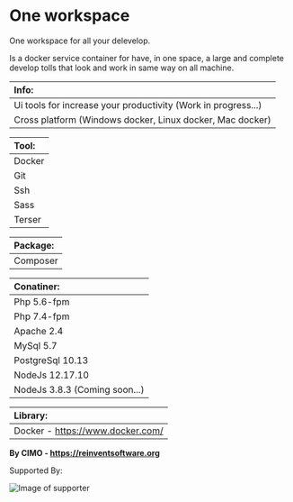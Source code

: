One workspace
==============

One workspace for all your delevelop.

Is a docker service container for have, in one space, a large and complete develop tolls that look and work in same way on all machine.

| Info: |
|:---|
| Ui tools for increase your productivity (Work in progress...) |
| Cross platform (Windows docker, Linux docker, Mac docker) |

| Tool: |
|:---|
| Docker |
| Git |
| Ssh |
| Sass |
| Terser |

| Package: |
|:---|
| Composer |

| Conatiner: |
|:---|
| Php 5.6-fpm |
| Php 7.4-fpm |
| Apache 2.4 |
| MySql 5.7 |
| PostgreSql 10.13 |
| NodeJs 12.17.10 |
| NodeJs 3.8.3 (Coming soon...) |

| Library: |
|:---|
| Docker - https://www.docker.com/ |

<b>By CIMO - https://reinventsoftware.org</b>

Supported By:

![Image of supporter](https://avatars0.githubusercontent.com/u/878437?s=200&v=4)
